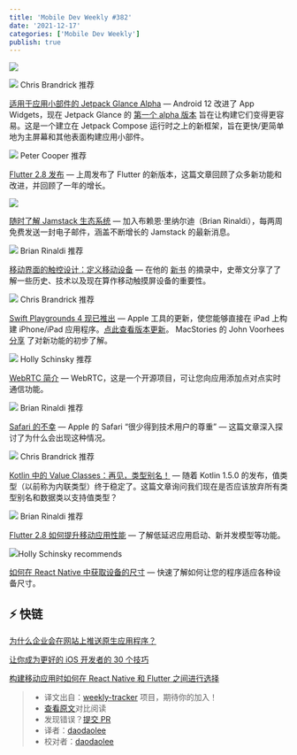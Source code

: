```yaml
---
title: 'Mobile Dev Weekly #382'
date: '2021-12-17'
categories: ['Mobile Dev Weekly']
publish: true
---
```


![](https://res.cloudinary.com/cpress/image/upload/w_1280,e_sharpen:60/v1639741201/anowj94yonweztcrenmn.png)

<!--以上是预览信息，图片一张或限制百字左右，前者优先-->
<!-- more -->

![](https://cooperpress.s3.amazonaws.com/chrisbrandrick.png) Chris Brandrick 推荐

[适用于应用小部件的 Jetpack Glance Alpha](https://mobiledevweekly.com/link/117723/web) — Android 12 改进了 App Widgets，现在 Jetpack Glance 的 [第一个 alpha 版本](https://mobiledevweekly.com/link/117724/web) 旨在让构建它们变得更容易。这是一个建立在 Jetpack Compose 运行时之上的新框架，旨在更快/更简单地为主屏幕和其他表面构建应用小部件。

![](https://cooperpress.s3.amazonaws.com/peterc.png) Peter Cooper 推荐

[Flutter 2.8 发布](https://mobiledevweekly.com/link/117725/web) — 上周发布了 Flutter 的新版本，这篇文章回顾了众多新功能和改进，并回顾了一年的增长。

![](https://jamstack.email/images/jamlogo.png)

[随时了解 Jamstack 生态系统](https://mobiledevweekly.com/link/117726/web) — 加入布赖恩·里纳尔迪（Brian Rinaldi），每两周免费发送一封电子邮件，涵盖不断增长的 Jamstack 的最新消息。

![](https://cooperpress.s3.amazonaws.com/remotesynth.png) Brian Rinaldi 推荐

[移动界面的触控设计：定义移动设备](https://mobiledevweekly.com/link/117727/web) — 在他的 [新书](https://mobiledevweekly.com/link/117728/web) 的摘录中，史蒂文分享了了解一些历史、技术以及现在算作移动触摸屏设备的重要性。

![](https://cooperpress.s3.amazonaws.com/chrisbrandrick.png) Chris Brandrick 推荐

[Swift Playgrounds 4 现已推出](https://mobiledevweekly.com/link/117729/web) — Apple 工具的更新，使您能够直接在 iPad 上构建 iPhone/iPad 应用程序。[点此查看版本更新](https://mobiledevweekly.com/link/117730/web)。 MacStories 的 John Voorhees [分享](https://mobiledevweekly.com/link/117789/web) 了对新功能的初步了解。

![](https://cooperpress.s3.amazonaws.com/devgirlfl.png) Holly Schinsky 推荐

[WebRTC 简介](./webrtc.md) — WebRTC，这是一个开源项目，可让您向应用添加点对点实时通信功能。

![](https://cooperpress.s3.amazonaws.com/remotesynth.png) Brian Rinaldi 推荐

[Safari 的不幸](https://mobiledevweekly.com/link/117732/web) — Apple 的 Safari “很少得到技术用户的尊重” — 这篇文章深入探讨了为什么会出现这种情况。

![](https://cooperpress.s3.amazonaws.com/chrisbrandrick.png) Chris Brandrick 推荐

[Kotlin 中的 Value Classes：再见，类型别名！](https://mobiledevweekly.com/link/117733/web) — 随着 Kotlin 1.5.0 的发布，值类型（以前称为内联类型）终于稳定了。这篇文章询问我们现在是否应该放弃所有类型别名和数据类以支持值类型？

![](https://cooperpress.s3.amazonaws.com/remotesynth.png) Brian Rinaldi 推荐

[Flutter 2.8 如何提升移动应用性能](https://mobiledevweekly.com/link/117734/web) — 了解低延迟应用启动、新并发模型等功能。

![](https://cooperpress.s3.amazonaws.com/devgirlfl.png)Holly Schinsky recommends

[如何在 React Native 中获取设备的尺寸](https://mobiledevweekly.com/link/117735/web) — 快速了解如何让您的程序适应各种设备尺寸。

## ⚡️ 快链

[为什么企业会在网站上推送原生应用程序？](https://mobiledevweekly.com/link/117736/web)

[让你成为更好的 iOS 开发者的 30 个技巧](https://mobiledevweekly.com/link/117737/web)

[构建移动应用时如何在 React Native 和 Flutter 之间进行选择](https://mobiledevweekly.com/link/117738/web)

> -   译文出自：[weekly-tracker](https://github.com/FEDarling/weekly-tracker) 项目，期待你的加入！
> -   [查看原文](https://mobiledevweekly.com/link/117722/web)对比阅读
> -   发现错误？[提交 PR](https://github.com/FEDarling/weekly-tracker/blob/main/weeklys/mobile_dev_weekly/382/README.md)
> -   译者：[daodaolee](https://github.com/daodaolee)
> -   校对者：[daodaolee](https://github.com/daodaolee)

